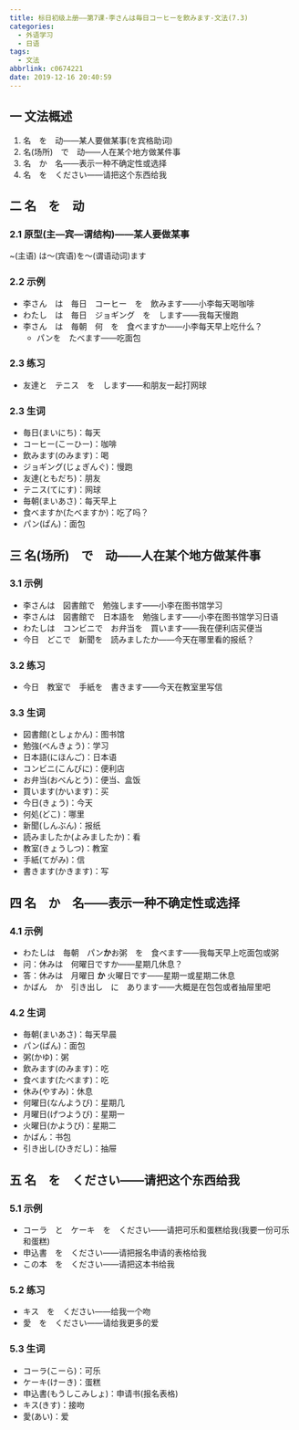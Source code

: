 ```yaml
---
title: 标日初级上册——第7课-李さんは毎日コーヒーを飲みます-文法(7.3)
categories:
  - 外语学习
  - 日语
tags:
  - 文法
abbrlink: c0674221
date: 2019-12-16 20:40:59
---
```

## 一 文法概述

1. 名　を　动——某人要做某事(を宾格助词)
2. 名(场所)　で　动——人在某个地方做某件事
3. 名　か　名——表示一种不确定性或选择
4. 名　を　ください——请把这个东西给我

<!--more-->

## 二 名　を　动

### 2.1 原型(主—宾—谓结构)——某人要做某事

~(主语) は～(宾语)を～(谓语动词)ます

### 2.2 示例

* 李さん　は　毎日　コーヒー　を　飲みます——小李每天喝咖啡
* わたし　は　毎日　ジョギング　を　します——我每天慢跑
* 李さん　は　毎朝　何　を　食べますか——小李每天早上吃什么？
	- パンを　たべます——吃面包

### 2.3 练习

* 友達と　テニス　を　します——和朋友一起打网球

### 2.3 生词

* 毎日(まいにち)：每天
* コーヒー(こーひー)：咖啡
* 飲みます(のみます)：喝
* ジョギング(じょぎんぐ)：慢跑
* 友達(ともだち)：朋友
* テニス(てにす)：网球
* 毎朝(まいあさ)：每天早上
* 食べますか(たべますか)：吃了吗？
* パン(ぱん)：面包

## 三 名(场所)　で　动——人在某个地方做某件事

### 3.1 示例

* 李さんは　図書館で　勉強します——小李在图书馆学习
* 李さんは　図書館で　日本語を　勉強します——小李在图书馆学习日语
* わたしは　コンビニで　お弁当を　買います——我在便利店买便当
* 今日　どこで　新聞を　読みましたか——今天在哪里看的报纸？

### 3.2 练习

* 今日　教室で　手紙を　書きます——今天在教室里写信

### 3.3 生词

* 図書館(としょかん)：图书馆
* 勉強(べんきょう)：学习
* 日本語(にほんご)：日本语
* コンビニ(こんびに)：便利店
* お弁当(おべんとう)：便当、盒饭
* 買います(かいます)：买
* 今日(きょう)：今天
* 何処(どこ)：哪里
* 新聞(しんぶん)：报纸
* 読みましたか(よみましたか)：看
* 教室(きょうしつ)：教室
* 手紙(てがみ)：信
* 書きます(かきます)：写

## 四 名　か　名——表示一种不确定性或选择

### 4.1 示例

* わたしは　毎朝　パン**か**お粥　を　食べます——我每天早上吃面包或粥
* 问：休みは　何曜日ですか——星期几休息？
* 答：休みは　月曜日 **か** 火曜日です——星期一或星期二休息
* かばん　か　引き出し　に　あります——大概是在包包或者抽屉里吧

### 4.2 生词

* 毎朝(まいあさ)：每天早晨
* パン(ぱん)：面包
* 粥(かゆ)：粥
* 飲みます(のみます)：吃
* 食べます(たべます)：吃
* 休み(やすみ)：休息
* 何曜日(なんようび)：星期几
* 月曜日(げつようび)：星期一
* 火曜日(かようび)：星期二
* かばん：书包
* 引き出し(ひきだし)：抽屉

## 五 名　を　ください——请把这个东西给我

### 5.1 示例

* コーラ　と　ケーキ　を　ください——请把可乐和蛋糕给我(我要一份可乐和蛋糕)
* 申込書　を　ください——请把报名申请的表格给我
* この本　を　ください——请把这本书给我

### 5.2 练习

* キス　を　ください——给我一个吻
* 愛　を　ください——请给我更多的爱

### 5.3 生词

* コーラ(こーら)：可乐
* ケーキ(けーき)：蛋糕
* 申込書(もうしこみしょ)：申请书(报名表格)
* キス(きす)：接吻
* 愛(あい)：爱